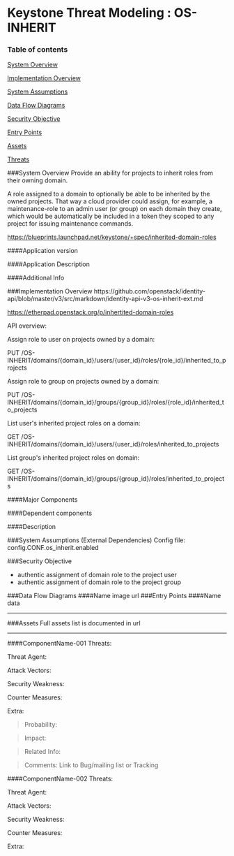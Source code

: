 Keystone Threat Modeling : OS-INHERIT
=========================================
### Table of contents

[System Overview](#system)


[Implementation Overview](#implementation)



[System Assumptions](#assumption)


[Data Flow Diagrams](#dfd)

[Security Objective](#objective)

[Entry Points](#entry)


[Assets](#asset)


[Threats](#threats)


<a name="system"/>
###System Overview
Provide an ability for projects to inherit roles from their owning domain.

A role assigned to a domain to optionally be able to be inherited by the owned projects. That way a cloud provider could assign, for example, a maintenance-role to an admin user (or group) on each domain they create, which would be automatically be included in a token they scoped to any project for issuing maintenance commands.

https://blueprints.launchpad.net/keystone/+spec/inherited-domain-roles

####Application version
   
####Application Description
   
####Additional Info
  

<a name="implementation"/>
###Implementation Overview
https://github.com/openstack/identity-api/blob/master/v3/src/markdown/identity-api-v3-os-inherit-ext.md

https://etherpad.openstack.org/p/inhertited-domain-roles

API overview:

Assign role to user on projects owned by a domain:

PUT /OS-INHERIT/domains/{domain_id}/users/{user_id}/roles/{role_id}/inherited_to_projects

Assign role to group on projects owned by a domain:

PUT /OS-INHERIT/domains/{domain_id}/groups/{group_id}/roles/{role_id}/inherited_to_projects

List user's inherited project roles on a domain:

GET /OS-INHERIT/domains/{domain_id}/users/{user_id}/roles/inherited_to_projects

List group's inherited project roles on domain:

GET /OS-INHERIT/domains/{domain_id}/groups/{group_id}/roles/inherited_to_projects

####Major Components
   

####Dependent components
  

####Description



<a name="assumption"/>
###System Assumptions (External Dependencies)
Config file:
config.CONF.os_inherit.enabled  


###Security Objective
- authentic assignment of domain role to the project user 
- authentic assignment of domain role to the project group


<a name="dfd"/>
###Data Flow Diagrams 
####Name 
image url
 


<a name="entry"/>
###Entry Points
####Name
  data



----------
<a name="asset"/>
###Assets
Full assets list is documented in url



----------
####ComponentName-001
Threats:
> 

Threat Agent:
> 

Attack Vectors:
> 

Security Weakness:
> 

Counter Measures:
> 

Extra:
>  Probability:

>   Impact:

>   Related Info:

>   Comments:
     Link to Bug/mailing list or Tracking 

####ComponentName-002
Threats:
> 

Threat Agent:
> 

Attack Vectors:
> 

Security Weakness:
> 

Counter Measures:
> 

Extra:
> 

